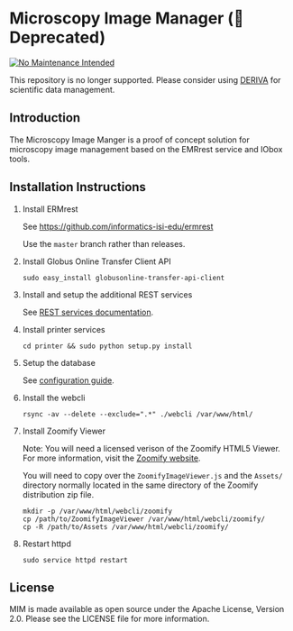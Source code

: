 # Microscopy Image Manager (🚫 Deprecated)
[![No Maintenance Intended](http://unmaintained.tech/badge.svg)](http://unmaintained.tech/)

This repository is no longer supported. Please consider using [DERIVA](https://derivacloud.org) 
for scientific data management.

## Introduction

The Microscopy Image Manger is a proof of concept solution for microscopy
image management based on the EMRrest service and IObox tools.

## Installation Instructions

1. Install ERMrest

   See https://github.com/informatics-isi-edu/ermrest

   Use the `master` branch rather than releases.

2. Install Globus Online Transfer Client API

   ```
   sudo easy_install globusonline-transfer-api-client
   ```

3. Install and setup the additional REST services

   See [REST services documentation](rest/README.md).

4. Install printer services

   ```
   cd printer && sudo python setup.py install
   ```

5. Setup the database

   See [configuration guide](config/README.md).

6. Install the webcli

   ```
   rsync -av --delete --exclude=".*" ./webcli /var/www/html/
   ```

7. Install Zoomify Viewer

   Note: You will need a licensed verison of the Zoomify HTML5 Viewer. For
   more information, visit the [Zoomify website](http://www.zoomify.com).

   You will need to copy over the `ZoomifyImageViewer.js` and the
   `Assets/` directory normally located in the same directory of the
   Zoomify distribution zip file.

   ```
   mkdir -p /var/www/html/webcli/zoomify
   cp /path/to/ZoomifyImageViewer /var/www/html/webcli/zoomify/
   cp -R /path/to/Assets /var/www/html/webcli/zoomify/
   ```

8. Restart httpd

   ```
   sudo service httpd restart
   ```

## License

MIM is made available as open source under the Apache License, Version 2.0.
Please see the LICENSE file for more information.
